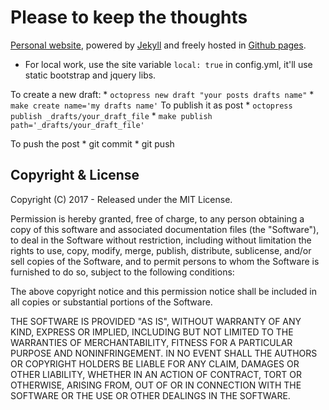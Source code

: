 
# Please to keep the thoughts 

[Personal website](www.murarisumit.in), powered by [Jekyll](http://jekyllrb.com/) and 
freely hosted in [Github pages](https://pages.github.com/).

* For local work, use the site variable `local: true` in config.yml, it'll use static bootstrap and jquery libs.



To create a new draft:
    * `octopress new draft "your posts drafts name"`
    * `make create name='my drafts name'`
To publish it as post
    * `octopress publish _drafts/your_draft_file`
    * `make publish path='_drafts/your_draft_file'`

To push the post
    * git commit
    * git push


## Copyright & License

Copyright (C) 2017 - Released under the MIT License.

Permission is hereby granted, free of charge, to any person obtaining a copy of this software and associated documentation files (the "Software"), to deal in the Software without restriction, including without limitation the rights to use, copy, modify, merge, publish, distribute, sublicense, and/or sell copies of the Software, and to permit persons to whom the Software is furnished to do so, subject to the following conditions:

The above copyright notice and this permission notice shall be included in all copies or substantial portions of the Software.

THE SOFTWARE IS PROVIDED "AS IS", WITHOUT WARRANTY OF ANY KIND, EXPRESS OR IMPLIED, INCLUDING BUT NOT LIMITED TO THE WARRANTIES OF MERCHANTABILITY, FITNESS FOR A PARTICULAR PURPOSE AND
NONINFRINGEMENT. IN NO EVENT SHALL THE AUTHORS OR COPYRIGHT HOLDERS BE LIABLE FOR ANY CLAIM, DAMAGES OR OTHER LIABILITY, WHETHER IN AN ACTION OF CONTRACT, TORT OR OTHERWISE, ARISING FROM, OUT OF OR IN CONNECTION WITH THE SOFTWARE OR THE USE OR OTHER DEALINGS IN THE SOFTWARE.
